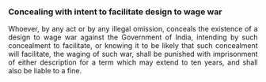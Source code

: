 ### Concealing with intent to facilitate design to wage war
<div style="text-align: justify">

Whoever, by any act or by any illegal omission, conceals the existence of a design to wage war against the Government of India, intending by such concealment to facilitate, or knowing it to be likely that such concealment will facilitate, the waging of such war, shall be punished with imprisonment of either description for a term which may extend to ten years, and shall also be liable to a fine.

</div>
